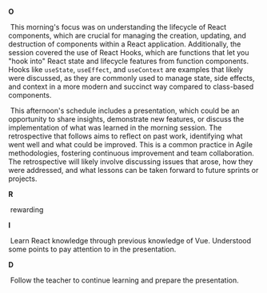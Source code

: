 **O**

​	This morning's focus was on understanding the lifecycle of React components, which are crucial for managing the creation, updating, and destruction of components within a React application. Additionally, the session covered the use of React Hooks, which are functions that let you "hook into" React state and lifecycle features from function components. Hooks like `useState`, `useEffect`, and `useContext` are examples that likely were discussed, as they are commonly used to manage state, side effects, and context in a more modern and succinct way compared to class-based components.

​	This afternoon's schedule includes a presentation, which could be an opportunity to share insights, demonstrate new features, or discuss the implementation of what was learned in the morning session. The retrospective that follows aims to reflect on past work, identifying what went well and what could be improved. This is a common practice in Agile methodologies, fostering continuous improvement and team collaboration. The retrospective will likely involve discussing issues that arose, how they were addressed, and what lessons can be taken forward to future sprints or projects.

**R**

​	rewarding

**I**

​	Learn React knowledge through previous knowledge of Vue. Understood some points to pay attention to in the presentation.

**D**

​	Follow the teacher to continue learning and prepare the presentation.

